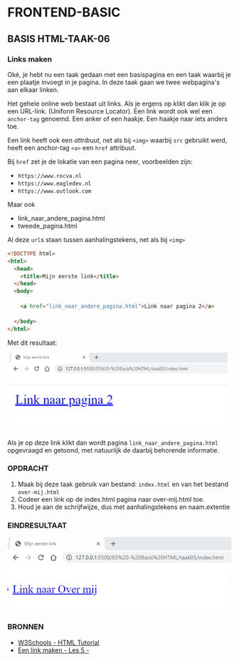 # FRONTEND-BASIC

## BASIS HTML-TAAK-06

### Links maken

Oké, je hebt nu een taak gedaan met een basispagina en een taak waarbij je een plaatje invoegt in je pagina.
In deze taak gaan we twee webpagina's aan elkaar linken.

Het gehele online web bestaat uit links. Als je ergens op klikt dan klik je op een URL-link. (Uniform Resource Locator).
Een link wordt ook wel een `anchor-tag` genoemd. Een anker of een haakje. Een haakje naar iets anders toe.

Een link heeft ook een _attribuut_, net als bij `<img>` waarbij `src` gebruikt werd, heeft een anchor-tag `<a>` een `href` attribuut.

Bij `href` zet je de lokatie van een pagina neer, voorbeelden zijn:

- `https://www.rocva.nl`
- `https://www.eagledev.nl`
- `https://www.outlook.com`

Maar ook

- link_naar_andere_pagina.html
- tweede_pagina.html

Al deze `url`s staan tussen aanhalingstekens, net als bij `<img>`

```html
<!DOCTYPE html>
<html>
  <head>
    <title>Mijn eerste link</title>
  </head>
  <body>

    <a href="link_naar_andere_pagina.html">Link naar pagina 2</a>

  </body>
</html>
```

Met dit resultaat:

![Link](images/link.png)

Als je op deze link klikt dan wordt pagina `link_naar_andere_pagina.html` opgevraagd en getoond, met natuurlijk de daarbij behorende informatie.

### OPDRACHT

1. Maak bij deze taak gebruik van bestand: `index.html` en van het bestand `over-mij.html`
2. Codeer een link op de index.html pagina naar over-mij.html toe.
3. Houd je aan de schrijfwijze, dus met aanhalingstekens en naam.extentie

### EINDRESULTAAT

![eerste webpagina](images/resultaat.png)

### BRONNEN

- [W3Schools - HTML Tutorial](https://www.w3schools.com/html/)
- [Een link maken - Les 5 -](https://www.youtube.com/watch?v=ywTp238aqSE)


<!--- ------------ DIT COMMENTAAR LATEN STAAN AUB ------------
------------------ ------------------------------ ------------
------------------ eagle ref:43167695
------------------ ------------------------------ ------------
------------------ DIT COMMENTAAR LATEN STAAN AUB -------- -->